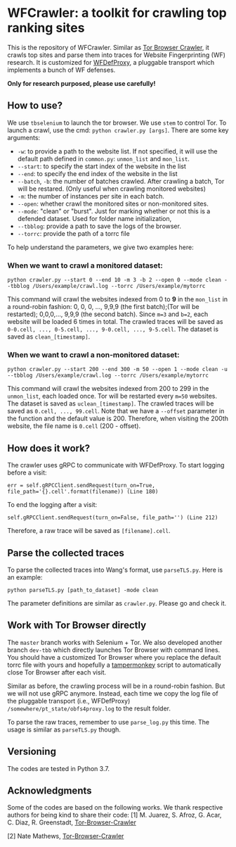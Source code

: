 # WFCrawler: a toolkit for crawling top ranking sites

This is the repository of WFCrawler. 
Similar as [Tor Browser Crawler](https://github.com/webfp/tor-browser-crawler), it crawls top sites and parse them into traces for Website Fingerprinting (WF) research. 
It is customized for [WFDefProxy](https://github.com/websitefingerprinting/wfdef), a pluggable transport which implements a bunch of WF defenses.

**Only for research purposed, please use carefully!**

## How to use?
We use `tbselenium` to launch the tor browser. 
We use `stem` to control Tor. 
To launch a crawl, use the cmd: `python crawler.py [args]`.
There are some key arguments:
* `-w`: to provide a path to the website list. If not specified, it will use the default path defined in `common.py`: `unmon_list` and `mon_list`.
* `--start`: to specify the start index of the website in the list
* `--end`: to specify the end index of the website in the list
* `--batch`, `-b`: the number of batches crawled. After crawling a batch, Tor will be restared. (Only useful when crawling monitored websites)
* `-m`: the number of instances per site in each batch. 
* `--open`: whether crawl the monitored sites or non-monitored sites.
* `--mode`: "clean" or "burst". Just for marking whether or not this is a defended dataset. Used for folder name initialization, 
* `--tbblog`: provide a path to save the logs of the browser.
* `--torrc`: provide the path of a torrc file


To help understand the parameters, we give two examples here:

### When we want to crawl a monitored dataset:
```
python crawler.py --start 0 --end 10 -m 3 -b 2 --open 0 --mode clean --tbblog /Users/example/crawl.log --torrc /Users/example/mytorrc
```
This command will crawl the websites indexed from 0 to **9** in the `mon_list` in a round-robin fashion: 0, 0, 0, ..., 9,9,9 (the first batch);(Tor will be restarted); 0,0,0,..., 9,9,9 (the second batch).
Since `m=3` and `b=2`, each website will be loaded 6 times in total.
The crawled traces will be saved as `0-0.cell, ..., 0-5.cell, ..., 9-0.cell, ..., 9-5.cell`.
The dataset is saved as `clean_[timestamp]`. 

### When we want to crawl a non-monitored dataset:
```
python crawler.py --start 200 --end 300 -m 50 --open 1 --mode clean -u --tbblog /Users/example/crawl.log --torrc /Users/example/mytorrc
```
This command will crawl the websites indexed from 200 to 299 in the `unmon_list`, each loaded once. 
Tor will be restarted every `m=50` websites. The dataset is saved as `uclean_[timestamp]`.
The crawled traces will be saved as `0.cell, ..., 99.cell`.
Note that we have a `--offset` parameter in the function and the default value is 200.
Therefore, when visiting the 200th website, the file name is `0.cell` (200 - offset). 

## How does it work?
The crawler uses gRPC to communicate with WFDefProxy. To start logging before a visit:
```angular2html
err = self.gRPCClient.sendRequest(turn_on=True, file_path='{}.cell'.format(filename)) (Line 180)
```
To end the logging after a visit:
```angular2html
self.gRPCClient.sendRequest(turn_on=False, file_path='') (Line 212)
```
Therefore, a raw trace will be saved as `[filename].cell`.

## Parse the collected traces
To parse the collected  traces into Wang's format, use `parseTLS.py`. Here is an example:
```angular2html
python parseTLS.py [path_to_dataset] -mode clean
```
The parameter definitions are similar as `crawler.py`. Please go and check it.

## Work with Tor Browser directly
The `master` branch works with Selenium + Tor. 
We also developed another branch `dev-tbb` which directly launches Tor Browser with command lines.
You should have a customized Tor Browser where you replace the default torrc file with yours and 
hopefully a [tampermonkey](https://www.tampermonkey.net) script to automatically close Tor Browser after each visit. 

Similar as before, the crawling process will be in a round-robin fashion. 
But we will not use gRPC anymore. 
Instead, each time we copy the log file of the pluggable transport (i.e., WFDefProxy) `/somewhere/pt_state/obfs4proxy.log` to the result folder.

To parse the raw traces, remember to use `parse_log.py` this time. The usage is similar as `parseTLS.py` though. 

## Versioning
The codes are tested in Python 3.7. 

## Acknowledgments 
Some of the codes are based on the following works. We thank respective authors for being kind to share their code:
[1] M. Juarez, S. Afroz, G. Acar, C. Diaz, R. Greenstadt, [Tor-Browser-Crawler ](https://github.com/webfp/tor-browser-crawler)

[2] Nate Mathews, [Tor-Browser-Crawler](https://github.com/notem/tor-browser-crawler)